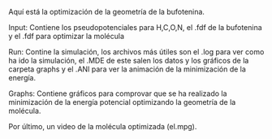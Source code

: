 Aquí está la optimización de la geometría de la bufotenina.

Input: Contiene los pseudopotenciales para H,C,O,N, el .fdf de la bufotenina y el .fdf para optimizar la molécula

Run: Contine la simulación, los archivos más útiles son el .log para ver como ha ido la simulación, el .MDE de este salen los datos y los gráficos de la carpeta graphs y el .ANI para ver la animación de la minimización de la energía.

Graphs: Contiene gráficos para comprovar que se ha realizado la minimización de la energía potencial optimizando la geometría de la molécula.

Por último, un video de la molécula optimizada (el.mpg).
